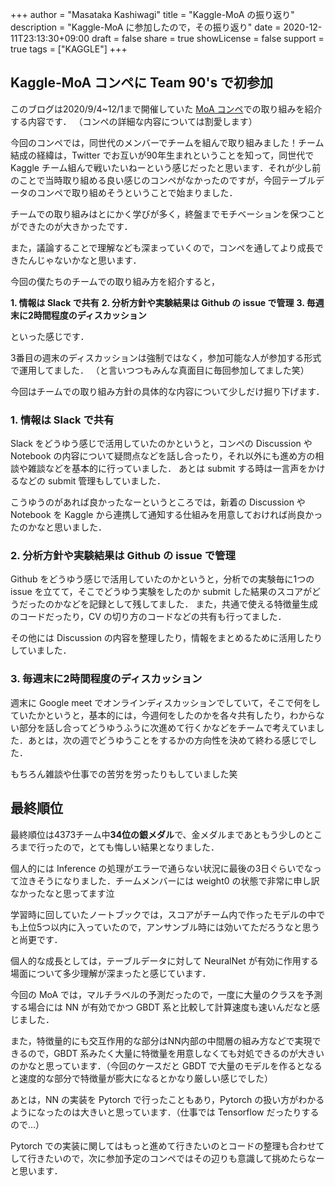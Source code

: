 +++
author = "Masataka Kashiwagi"
title = "Kaggle-MoA の振り返り"
description = "Kaggle-MoA に参加したので，その振り返り"
date = 2020-12-11T23:13:30+09:00
draft = false
share = true
showLicense = false
support = true
tags = ["KAGGLE"]
+++

## Kaggle-MoA コンペに Team 90's で初参加

このブログは2020/9/4~12/1まで開催していた [MoA コンペ](https://www.kaggle.com/c/lish-moa)での取り組みを紹介する内容です．
（コンペの詳細な内容については割愛します）

今回のコンペでは，同世代のメンバーでチームを組んで取り組みました！チーム結成の経緯は，Twitter でお互いが90年生まれということを知って，同世代で Kaggle チーム組んで戦いたいねーという感じだったと思います．それが少し前のことで当時取り組める良い感じのコンペがなかったのですが，今回テーブルデータのコンペで取り組めそうということで始まりました．

チームでの取り組みはとにかく学びが多く，終盤までモチベーションを保つことができたのが大きかったです．

また，議論することで理解なども深まっていくので，コンペを通してより成長できたんじゃないかなと思います．

今回の僕たちのチームでの取り組み方を紹介すると，

**1. 情報は Slack で共有**
**2. 分析方針や実験結果は Github の issue で管理**
**3. 毎週末に2時間程度のディスカッション**

といった感じです．

3番目の週末のディスカッションは強制ではなく，参加可能な人が参加する形式で運用してました．
（と言いつつもみんな真面目に毎回参加してました笑）

今回はチームでの取り組み方針の具体的な内容について少しだけ掘り下げます．

### 1. 情報は Slack で共有

Slack をどうゆう感じで活用していたのかというと，コンペの Discussion や Notebook の内容について疑問点などを話し合ったり，それ以外にも進め方の相談や雑談などを基本的に行っていました．
あとは submit する時は一言声をかけるなどの submit 管理もしていました．

こうゆうのがあれば良かったなーというところでは，新着の Discussion や Notebook を Kaggle から連携して通知する仕組みを用意しておければ尚良かったのかなと思いました．

### 2. 分析方針や実験結果は Github の issue で管理

Github をどうゆう感じで活用していたのかというと，分析での実験毎に1つの issue を立てて，そこでどうゆう実験をしたのか submit した結果のスコアがどうだったのかなどを記録として残してました．
また，共通で使える特徴量生成のコードだったり，CV の切り方のコードなどの共有も行ってました．

その他には Discussion の内容を整理したり，情報をまとめるために活用したりしていました．

### 3. 毎週末に2時間程度のディスカッション

週末に Google meet でオンラインディスカッションでしていて，そこで何をしていたかというと，基本的には，今週何をしたのかを各々共有したり，わからない部分を話し合ってどうゆうふうに次進めて行くかなどをチームで考えていました．あとは，次の週でどうゆうことをするかの方向性を決めて終わる感じでした．

もちろん雑談や仕事での苦労を労ったりもしていました笑

## 最終順位

最終順位は4373チーム中**34位の銀メダル**で、金メダルまであともう少しのところまで行ったので，とても悔しい結果となりました．

個人的には Inference の処理がエラーで通らない状況に最後の3日ぐらいでなって泣きそうになりました．チームメンバーには weight0 の状態で非常に申し訳なかったなと思ってます泣

学習時に回していたノートブックでは，スコアがチーム内で作ったモデルの中でも上位5つ以内に入っていたので，アンサンブル時には効いてただろうなと思うと尚更です．

個人的な成長としては，テーブルデータに対して NeuralNet が有効に作用する場面について多少理解が深まったと感じています．

今回の MoA では，マルチラベルの予測だったので，一度に大量のクラスを予測する場合には NN が有効でかつ GBDT 系と比較して計算速度も速いんだなと感じました．

また，特徴量的にも交互作用的な部分はNN内部の中間層の組み方などで実現できるので，GBDT 系みたく大量に特徴量を用意しなくても対処できるのが大きいのかなと思っています．（今回のケースだと GBDT で大量のモデルを作るとなると速度的な部分で特徴量が膨大になるとかなり厳しい感じでした）

あとは，NN の実装を Pytorch で行ったこともあり，Pytorch の扱い方がわかるようになったのは大きいと思っています．（仕事では Tensorflow だったりするので...）

Pytorch での実装に関してはもっと進めて行きたいのとコードの整理も合わせてして行きたいので，次に参加予定のコンペではその辺りも意識して挑めたらなーと思います．
